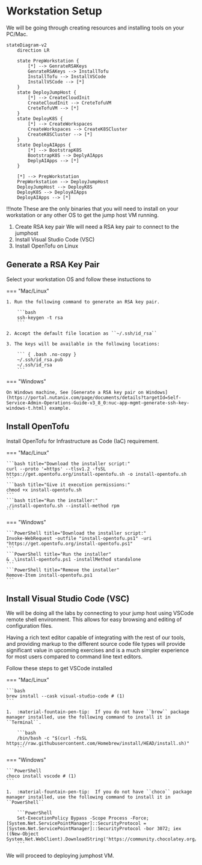 
# Workstation Setup

We will be going through creating resources and installing tools on your PC/Mac. 


```mermaid
stateDiagram-v2
    direction LR
    
    state PrepWorkstation {
        [*] --> GenrateRSAKeys
        GenrateRSAKeys --> InstallTofu
        InstallTofu --> InstallVSCode
        InstallVSCode --> [*]
    }
    state DeployJumpHost {
        [*] --> CreateCloudInit
        CreateCloudInit --> CreteTofuVM
        CreteTofuVM --> [*]
    }
    state DeployK8S {
        [*] --> CreateWorkspaces
        CreateWorkspaces --> CreateK8SCluster
        CreateK8SCluster --> [*]
    }
    state DeployAIApps {
        [*] --> BootstrapK8S
        BootstrapK8S --> DeplyAIApps
        DeplyAIApps --> [*]
    }

    [*] --> PrepWorkstation
    PrepWorkstation --> DeployJumpHost
    DeployJumpHost --> DeployK8S
    DeployK8S --> DeployAIApps
    DeployAIApps --> [*]
```

!!!note
       These are the only binaries that you will need to install on your workstation or any other OS to get the jump host VM running.

1. Create RSA key pair We will need a RSA key pair to connect to the jumphost
2. Install Visual Studio Code (VSC)
3. Install OpenTofu on Linux

## Generate a RSA Key Pair

Select your workstation OS and follow these instuctions to 

=== "Mac/Linux"

    

    1. Run the following command to generate an RSA key pair.
    
        ```bash
        ssh-keygen -t rsa
        ```
    
    2. Accept the default file location as ``~/.ssh/id_rsa``
    
    3. The keys will be available in the following locations:
        
        ``` { .bash .no-copy }
        ~/.ssh/id_rsa.pub 
        ~/.ssh/id_rsa
        ```

=== "Windows"

    On Windows machine, See [Generate a RSA key pair on Windows](https://portal.nutanix.com/page/documents/details?targetId=Self-Service-Admin-Operations-Guide-v3_8_0:nuc-app-mgmt-generate-ssh-key-windows-t.html) example.

## Install OpenTofu 

Install OpenTofu for Infrastructure as Code (IaC) requirement.

=== "Mac/Linux"

    ```bash title="Download the installer script:"
    curl --proto '=https' --tlsv1.2 -fsSL https://get.opentofu.org/install-opentofu.sh -o install-opentofu.sh
    ```
    ```bash title="Give it execution permissions:"
    chmod +x install-opentofu.sh
    ```
    ```bash title="Run the installer:"
    ./install-opentofu.sh --install-method rpm
    ```

=== "Windows"

    ```PowerShell title="Download the installer script:"
    Invoke-WebRequest -outfile "install-opentofu.ps1" -uri "https://get.opentofu.org/install-opentofu.ps1"
    ```
    ```PowerShell title="Run the installer"
    & .\install-opentofu.ps1 -installMethod standalone
    ```
    ```PowerShell title="Remove the installer"
    Remove-Item install-opentofu.ps1
    ```

## Install Visual Studio Code (VSC)

We will be doing all the labs by connecting to your jump host using VSCode remote shell environment. This allows for easy browsing and editing of configuration files. 

Having a rich text editor capable of integrating with the rest of our tools, and providing markup to the different source code file types will provide significant value in upcoming exercises and is a much simpler experience for most users compared to command line text editors.

Follow these steps to get VSCode installed

=== "Mac/Linux"

    ```bash
    brew install --cask visual-studio-code # (1)
    ```

    1.  :material-fountain-pen-tip:  If you do not have ``brew`` package manager installed, use the following command to install it in ``Terminal``. 
   
        ```bash
        /bin/bash -c "$(curl -fsSL https://raw.githubusercontent.com/Homebrew/install/HEAD/install.sh)"
        ```

=== "Windows"

    ```PowerShell
    choco install vscode # (1)
    ```

    1.  :material-fountain-pen-tip:  If you do not have ``choco`` package manager installed, use the following command to install it in ``PowerShell``
   
        ```PowerShell
        Set-ExecutionPolicy Bypass -Scope Process -Force; [System.Net.ServicePointManager]::SecurityProtocol = [System.Net.ServicePointManager]::SecurityProtocol -bor 3072; iex ((New-Object System.Net.WebClient).DownloadString('https://community.chocolatey.org/install.ps1'))
        ```

We will proceed to deploying jumphost VM.


   